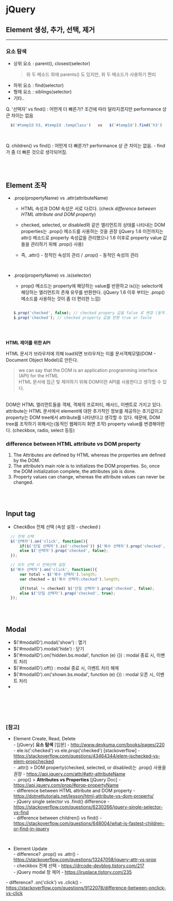 # jQuery

## Element 생성, 추가, 선택, 제거
---

### **요소 탐색**
* 상위 요소 : parent(), closest(selector)
  > 위 두 메소드 외에 parents() 도 있지만, 위 두 메소드가 사용하기 편리
* 하위 요소 : find(selector)
* 형제 요소 : siblings(selector)
* 기타..

Q. '선택자' vs find() : 어떤게 더 빠른가?
    조건에 따라 달라지겠지만 performance 상 큰 차이는 없음 <br>


  ``` javascript
    $('#tempId h3, #tempId .tempClass')   vs   $('#tempId').find('h3')

  ```

<br>

Q. children() vs find() : 어떤게 더 빠른가? 
    performance 상 큰 차이는 없음. - find가 좀 더 빠른 것으로 생각되어짐.



<br><br>

## Element 조작

* .prop(propertyName) vs .attr(attributeName)
  * HTML 속성과 DOM 속성은 서로 다르다. (check *difference between HTML attribute and DOM property*)
  * checked, selected, or disabled와 같은 엘리먼트의 상태를 나타내는 DOM properties는 .prop() 메소드를 사용하는 것을 권장
    (jQuery 1.6 이전까지는 attr() 메소드로 property 속성값을 관리했으나 1.6 이후로 property value 값들을 관리하기 위해 .prop() 사용)

  * 즉, .attr() - 정적인 속성의 관리 /  .prop() - 동적인 속성의 관리

<br>

* .prop(propertyName) vs .is(selector) 
  * prop() 메소드는 property에 해당하는 value를 반환하고 is()는 selector에 해당하는 엘리먼트의 존재 유무를 반환한다.
    (jQuery 1.6 이후 부터는 .prop() 메소드를 사용하는 것이 좀 더 편리한 느낌)

  ``` javascript

  $.prop('checked', false); // checked propery 값을 false 로 변경 (동적 화면 구성)
  $.prop('checked'); // checked property 값을 반환 true or fasle 



  ```


<br>

**HTML 제어를 위한 API**

HTML 문서가 브라우저에 의해 load되면 브라우저는 이를 문서객체모델(DOM - Document Object Model)로 만든다.  
> we can say that the DOM is an application programming interface (API) for the HTML <br>
> HTML 문서에 접근 및 제어하기 위해 DOM이란 API를 사용한다고 생각할 수 있다.

<br>
DOM은 HTML 엘리먼트들을 객체, 객체의 프로퍼티, 메서드, 이벤트로 가지고 있다.
attribute는 HTML 문서에서 element에 대한 추가적인 정보를 제공하는 초기값이고 property는 DOM tree에서 attribute를 나타낸다고 생각할 수 있다. 때문에, DOM tree를 조작하기 위해서는(동적인 웹페이지 화면 조작) property value를 변경해야한다. (checkbox, radio, select 등등)


<br>

### difference between **HTML attribute vs DOM property**
1. The Attributes are defined by HTML whereas the properties are defined by the DOM.
2. The attribute’s main role is to initializes the DOM properties. So, once the DOM initialization complete, the attributes job is done.
3. Property values can change, whereas the attribute values can never be changed.


<br><br>

## Input tag

* CheckBox 전체 선택 (속성 설정 - checked )
  
``` javascript
  // 전체 선택
  $('선택자').on('click', function(){
      if($('단일 선택자').is(':checked')) $('복수 선택자').prop('checked', true);
      else $('선택자').prop('checked', false);
  });

  // 모두 선택 시 전체선택 설정
  $('복수 선택자').on('click', function(){
      var total = $('복수 선택자').length;
      var checked = $('복수 선택자:checked').length;

      if(total != checked) $('단일 선택자').prop('checked', false);
      else $('단일 선택자').prop('checked', true);
  });


```

<br><br>

## Modal

  * $('#modalID').modal('show') : 열기
  * $('#modalID').modal('hide') : 닫기
  * $('#modalID').on('hidden.bs.modal', function (e) {}) : modal 종료 시, 이벤트 처리
  * $('#modalID').off() : modal 종료 시, 이벤트 처리 해제
  * $('#modalID').on('shown.bs.modal', function (e) {}) : modal 오픈 시, 이벤트 처리
  * 





<br><br><br><br>

### [참고] <br>
  * Element Create, Read, Delete <br>
  *-* [jQuery] **요소 탐색** [입문] - http://www.devkuma.com/books/pages/220 <br>
  *-* ele.is(':checked') vs ele.prop('checked') [stackoverflow] - https://stackoverflow.com/questions/43464344/elem-ischecked-vs-elem-propchecked <br>
  *-* .attr() > DOM property(checked, selected, or disabled)는 .prop() 사용을 권장 - https://api.jquery.com/attr/#attr-attributeName <br>
  *-* .prop() > **Attributes vs Properties** [jQuery Doc] - https://api.jquery.com/prop/#prop-propertyName <br>
  *-* difference between HTML attribute and DOM property - https://dotnettutorials.net/lesson/html-attribute-vs-dom-property/ <br>
  *-* jQuery single selector vs .find() difference - https://stackoverflow.com/questions/6230266/jquery-single-selector-vs-find <br>
  *-* difference between children() vs find() - https://stackoverflow.com/questions/648004/what-is-fastest-children-or-find-in-jquery <br>

  <br>

  * Element Update <br>
  *-* difference? .prop() vs .attr() - https://stackoverflow.com/questions/13247058/jquery-attr-vs-prop <br>
  *-* checkbox 전체 선택 - https://drcode-devblog.tistory.com/217 <br>
  *-* jQuery modal 창 제어 - https://iruplace.tistory.com/235 <br>

  *-* difference? .on('click') vs .click() - https://stackoverflow.com/questions/9122078/difference-between-onclick-vs-click <br>